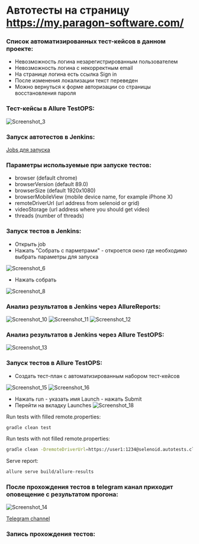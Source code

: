 
# Автотесты на страницу https://my.paragon-software.com/
### Cписок автоматизированных тест-кейсов в данном проекте:
- Невозможность логина незарегистрированным пользователем
- Невозможность логина c некорректным email
- На странице логина есть ссылка Sign in
- После изменения локализации текст переведен
- Можно вернуться к форме авторизации со страницы восстановления пароля
### Тест-кейсы в Allure TestOPS:
![Screenshot_3](https://user-images.githubusercontent.com/86876622/131252555-44ba0e15-2bfc-426f-87c1-31a071882c37.png)

### Запуск автотестов в Jenkins:
[Jobs для запуска](https://jenkins.autotests.cloud/job/start-project-lesson-12/)
### Параметры используемые при запуске тестов:
* browser (default chrome)
* browserVersion (default 89.0)
* browserSize (default 1920x1080)
* browserMobileView (mobile device name, for example iPhone X)
* remoteDriverUrl (url address from selenoid or grid)
* videoStorage (url address where you should get video)
* threads (number of threads)
### Запуск тестов в Jenkins:
- Открыть job 
- Нажать "Собрать с парметрами" - откроется окно где необходимо выбрать параметры для запуска

![Screenshot_6](https://user-images.githubusercontent.com/86876622/131253248-f38a2e8d-5858-4afd-91ff-1fcb904e3f2b.png)
- Нажать собрать

![Screenshot_8](https://user-images.githubusercontent.com/86876622/131253300-7229f3fa-c9f4-4721-a101-15a1b1d79540.png)

### Анализ результатов в Jenkins через AllureReports:
![Screenshot_10](https://user-images.githubusercontent.com/86876622/131253455-399dc8e9-2e9e-4a19-a357-e2208898f1dd.png)
![Screenshot_11](https://user-images.githubusercontent.com/86876622/131253465-840f3fe1-42ce-43d6-bd54-82225212e8f2.png)
![Screenshot_12](https://user-images.githubusercontent.com/86876622/131253495-d52ab347-d221-4355-82f4-3e1588abb4dd.png)
### Анализ результатов в Jenkins через Allure TestOPS:
![Screenshot_13](https://user-images.githubusercontent.com/86876622/131253540-0fd62509-30c7-45f6-a71b-9009ccf8d623.png)

### Запуск тестов в Allure TestOPS:
- Создать тест-план с автоматизированным набором тест-кейсов

![Screenshot_15](https://user-images.githubusercontent.com/86876622/131254008-0d299b53-c237-4c11-9c4b-0e11b734417e.png)
![Screenshot_16](https://user-images.githubusercontent.com/86876622/131254012-b016be31-b988-4e49-a2bd-e47aba18d44f.png)
- Нажать run - указать имя Launch - нажать Submit
- Перейти на вкладку Launches
![Screenshot_18](https://user-images.githubusercontent.com/86876622/131254116-bcc07462-4a7a-4c75-8991-aa5ca415272d.png)

Run tests with filled remote.properties:
```bash
gradle clean test
```

Run tests with not filled remote.properties:
```bash
gradle clean -DremoteDriverUrl=https://user1:1234@selenoid.autotests.cloud/wd/hub/ -DvideoStorage=https://selenoid.autotests.cloud/video/ -Dthreads=1 test
```

Serve report:
```bash
allure serve build/allure-results
```


### После прохождения тестов в telegram канал приходит оповещение с результатом прогона:
![Screenshot_14](https://user-images.githubusercontent.com/86876622/131253867-f2a9e365-bcfa-44ce-9985-0ee45d3d1478.png)

[Telegram channel](https://t.me/auto_tests_paragon)


### Запись прохождения тестов:
